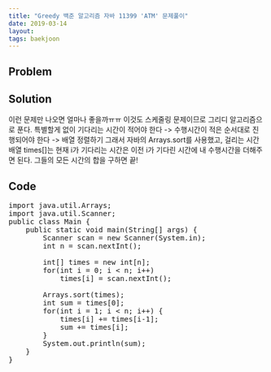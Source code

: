 ```yaml
---
title: "Greedy 백준 알고리즘 자바 11399 'ATM' 문제풀이"
date: 2019-03-14
layout:
tags: baekjoon
---
```



## Problem

## Solution
이런 문제만 나오면 얼마나 좋을까ㅠㅠ
이것도 스케줄링 문제이므로 그리디 알고리즘으로 푼다. 특별할게 없이 기다리는 시간이 적어야 한다 -> 수행시간이 적은 순서대로 진행되어야 한다 -> 배열 정렬하기
그래서 자바의 Arrays.sort를 사용했고, 걸리는 시간 배열 times[]는 현재 i가 기다리는 시간은 이전 i가 기다린 시간에 내 수행시간을 더해주면 된다. 그들의 모든 시간의 합을 구하면 끝!


## Code
<pre>
import java.util.Arrays;
import java.util.Scanner;
public class Main {
	public static void main(String[] args) {
		Scanner scan = new Scanner(System.in);
		int n = scan.nextInt();
		
		int[] times = new int[n];
		for(int i = 0; i < n; i++)
			times[i] = scan.nextInt();
		
		Arrays.sort(times);
		int sum = times[0];
		for(int i = 1; i < n; i++) {
			times[i] += times[i-1];
			sum += times[i];
		}
		System.out.println(sum);
	}
}
